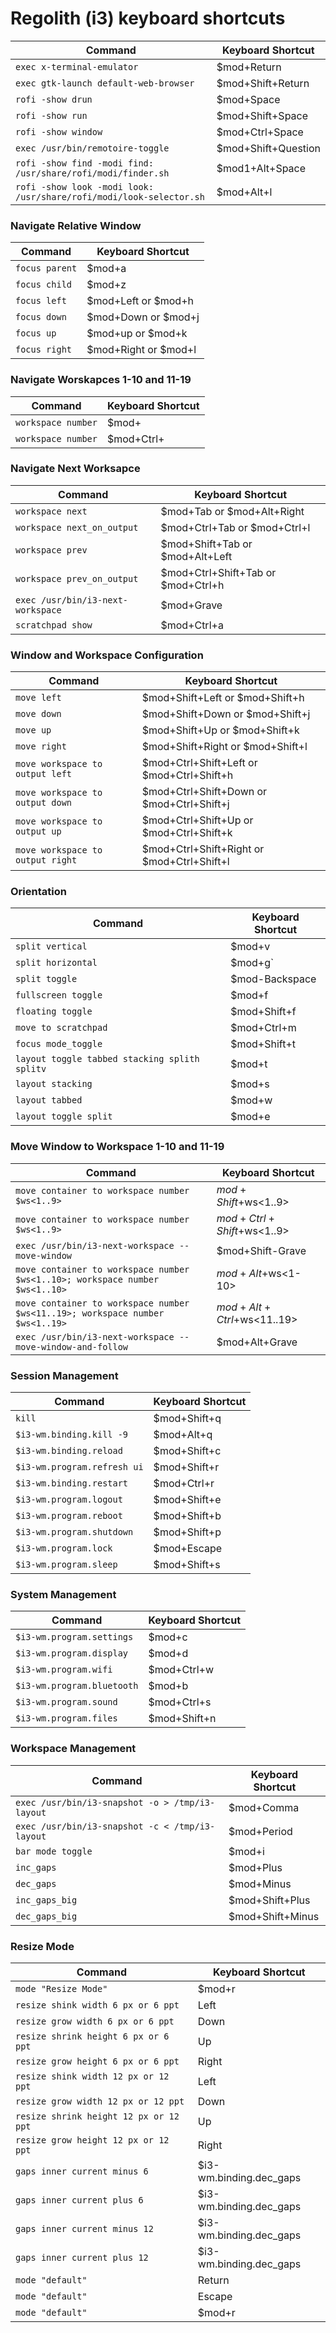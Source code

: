 # Regolith (i3) keyboard shortcuts

| Command | Keyboard Shortcut |
| --- | --- |
| `exec x-terminal-emulator` | $mod+Return |
| `exec gtk-launch default-web-browser` | $mod+Shift+Return |
| `rofi -show drun` | $mod+Space |
| `rofi -show run` | $mod+Shift+Space |
| `rofi -show window` | $mod+Ctrl+Space |
| `exec /usr/bin/remotoire-toggle` | $mod+Shift+Question |
| `rofi -show find -modi find: /usr/share/rofi/modi/finder.sh` | $mod1+Alt+Space |
| `rofi -show look -modi look: /usr/share/rofi/modi/look-selector.sh` | $mod+Alt+l |

### Navigate Relative Window

| Command | Keyboard Shortcut |
| --- | --- |
| `focus parent` | $mod+a |
| `focus child` | $mod+z |
| `focus left` | $mod+Left or $mod+h |
| `focus down` | $mod+Down or $mod+j |
| `focus up` | $mod+up or $mod+k |
| `focus right` | $mod+Right or $mod+l |

### Navigate Worskapces 1-10 and 11-19
| Command | Keyboard Shortcut |
| --- | --- |
| `workspace number` <ws-number> | $mod+<ws-number> |
| `workspace number` <ws-number> | $mod+Ctrl+<ws-number> |

### Navigate Next Worksapce
| Command | Keyboard Shortcut |
| --- | --- |
| `workspace next` | $mod+Tab or $mod+Alt+Right |
| `workspace next_on_output` | $mod+Ctrl+Tab or $mod+Ctrl+l |
| `workspace prev` | $mod+Shift+Tab or $mod+Alt+Left |
| `workspace prev_on_output` | $mod+Ctrl+Shift+Tab or $mod+Ctrl+h |
| `exec /usr/bin/i3-next-workspace` | $mod+Grave |
| `scratchpad show` | $mod+Ctrl+a |

### Window and Workspace Configuration
| Command | Keyboard Shortcut |
| --- | --- |
| `move left` | $mod+Shift+Left or $mod+Shift+h |
| `move down` | $mod+Shift+Down or $mod+Shift+j |
| `move up` | $mod+Shift+Up or $mod+Shift+k |
| `move right` | $mod+Shift+Right or $mod+Shift+l |
| `move workspace to output left` | $mod+Ctrl+Shift+Left or $mod+Ctrl+Shift+h |
| `move workspace to output down` | $mod+Ctrl+Shift+Down or $mod+Ctrl+Shift+j |
| `move workspace to output up` | $mod+Ctrl+Shift+Up or $mod+Ctrl+Shift+k |
| `move workspace to output right` | $mod+Ctrl+Shift+Right or $mod+Ctrl+Shift+l |

### Orientation
| Command | Keyboard Shortcut |
| --- | --- |
| `split vertical` | $mod+v |
| `split horizontal` | $mod+g` |
| `split toggle` | $mod-Backspace |
| `fullscreen toggle` | $mod+f |
| `floating toggle` | $mod+Shift+f |
| `move to scratchpad` | $mod+Ctrl+m |
| `focus mode_toggle` | $mod+Shift+t |
| `layout toggle tabbed stacking splith splitv` | $mod+t |
| `layout stacking` | $mod+s |
| `layout tabbed` | $mod+w |
| `layout toggle split` | $mod+e |

### Move Window to Workspace 1-10 and 11-19
| Command | Keyboard Shortcut |
| --- | --- |
| `move container to workspace number $ws<1..9>` | $mod+Shift+$ws<1..9> |
| `move container to workspace number $ws<1..9>` | $mod+Ctrl+Shift+$ws<1..9> |
| `exec /usr/bin/i3-next-workspace --move-window` | $mod+Shift-Grave |
| `move container to workspace number $ws<1..10>; workspace number $ws<1..10>` | $mod+Alt+$ws<1-10> |
| `move container to workspace number $ws<11..19>; workspace number $ws<1..19>` | $mod+Alt+Ctrl+$ws<11..19> |
| `exec /usr/bin/i3-next-workspace --move-window-and-follow` | $mod+Alt+Grave |

### Session Management
| Command | Keyboard Shortcut |
| --- | --- |
| `kill` | $mod+Shift+q |
| `$i3-wm.binding.kill -9` | $mod+Alt+q |
| `$i3-wm.binding.reload` | $mod+Shift+c |
| `$i3-wm.program.refresh ui` | $mod+Shift+r |
| `$i3-wm.binding.restart` | $mod+Ctrl+r |
| `$i3-wm.program.logout` | $mod+Shift+e |
| `$i3-wm.program.reboot` | $mod+Shift+b |
| `$i3-wm.program.shutdown` | $mod+Shift+p |
| `$i3-wm.program.lock` | $mod+Escape |
| `$i3-wm.program.sleep` | $mod+Shift+s |

### System Management
| Command | Keyboard Shortcut |
| --- | --- |
| `$i3-wm.program.settings` | $mod+c |
| `$i3-wm.program.display` | $mod+d |
| `$i3-wm.program.wifi` | $mod+Ctrl+w |
| `$i3-wm.program.bluetooth` | $mod+b |
| `$i3-wm.program.sound` | $mod+Ctrl+s |
| `$i3-wm.program.files` | $mod+Shift+n |

### Workspace Management
| Command | Keyboard Shortcut |
| --- | --- |
| `exec /usr/bin/i3-snapshot -o > /tmp/i3-layout` | $mod+Comma |
| `exec /usr/bin/i3-snapshot -c < /tmp/i3-layout` | $mod+Period |
| `bar mode toggle` | $mod+i |
| `inc_gaps` | $mod+Plus |
| `dec_gaps` | $mod+Minus |
| `inc_gaps_big` | $mod+Shift+Plus |
| `dec_gaps_big` | $mod+Shift+Minus |

### Resize Mode
| Command | Keyboard Shortcut |
| --- | --- |
| `mode "Resize Mode"` | $mod+r |
| `resize shink width 6 px or 6 ppt` | Left |
| `resize grow width 6 px or 6 ppt` | Down |
| `resize shrink height 6 px or 6 ppt` | Up |
| `resize grow height 6 px or 6 ppt` | Right |
| `resize shink width 12 px or 12 ppt` | Left |
| `resize grow width 12 px or 12 ppt` | Down |
| `resize shrink height 12 px or 12 ppt` | Up |
| `resize grow height 12 px or 12 ppt` | Right |
| `gaps inner current minus 6` | $i3-wm.binding.dec_gaps |
| `gaps inner current plus 6` | $i3-wm.binding.dec_gaps |
| `gaps inner current minus 12` | $i3-wm.binding.dec_gaps |
| `gaps inner current plus 12` | $i3-wm.binding.dec_gaps |
| `mode "default"` | Return |
| `mode "default"` | Escape |
| `mode "default"` | $mod+r |

